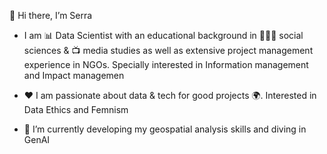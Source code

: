 👋 Hi there, I’m Serra

- I am 📊 Data Scientist with an educational background in 🧑‍🤝‍🧑 social sciences & 📺 media studies as well as extensive project management experience in NGOs. Specially interested in Information management and Impact managemen

- ❤️ I am passionate about data & tech for good projects 🌍. Interested in Data Ethics and Femnism
- 🌱 I’m currently developing my geospatial analysis skills and diving in GenAI

 
<!---
SerraBP/SerraBP is a ✨ special ✨ repository because its `README.md` (this file) appears on your GitHub profile.
You can click the Preview link to take a look at your changes.
--->
